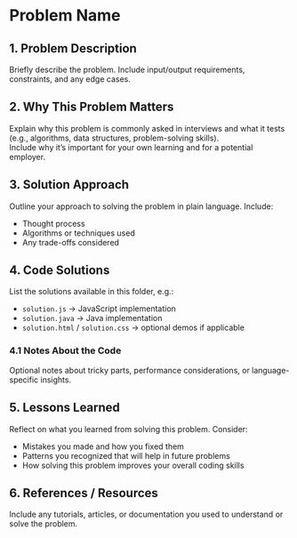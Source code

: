 # Problem Name

## 1. Problem Description
Briefly describe the problem. Include input/output requirements, constraints, and any edge cases.  

## 2. Why This Problem Matters
Explain why this problem is commonly asked in interviews and what it tests (e.g., algorithms, data structures, problem-solving skills).  
Include why it’s important for your own learning and for a potential employer.  

## 3. Solution Approach
Outline your approach to solving the problem in plain language. Include:  
- Thought process  
- Algorithms or techniques used  
- Any trade-offs considered  

## 4. Code Solutions
List the solutions available in this folder, e.g.:  
- `solution.js` → JavaScript implementation  
- `solution.java` → Java implementation  
- `solution.html` / `solution.css` → optional demos if applicable  

### 4.1 Notes About the Code
Optional notes about tricky parts, performance considerations, or language-specific insights.  

## 5. Lessons Learned
Reflect on what you learned from solving this problem. Consider:  
- Mistakes you made and how you fixed them  
- Patterns you recognized that will help in future problems  
- How solving this problem improves your overall coding skills  

## 6. References / Resources
Include any tutorials, articles, or documentation you used to understand or solve the problem.  
